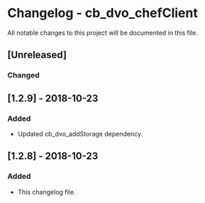 # Changelog - cb_dvo_chefClient

All notable changes to this project will be documented in this file.

## [Unreleased]

### Changed

## [1.2.9] - 2018-10-23

### Added

- Updated cb_dvo_addStorage dependency.

## [1.2.8] - 2018-10-23

### Added

- This changelog file.
